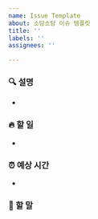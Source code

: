 ```yaml
---
name: Issue Template
about: 소담소담 이슈 템플릿
title: ''
labels: ''
assignees: ''

---
```


### 🔍 설명
- 

### 🔥 할 일
-

### ⏰ 예상 시간
-

### 🐴 할 말
